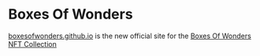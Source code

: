 # Boxes Of Wonders

[boxesofwonders.github.io] is the new official site for the [Boxes Of Wonders NFT Collection]

[boxesofwonders.github.io]: <https://boxesofwonders.github.io>
[Boxes Of Wonders NFT Collection]: <https://opensea.io/collection/boxesofwonders>
